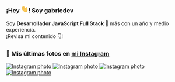 <h3>¡Hey <img src="https://raw.githubusercontent.com/ABSphreak/ABSphreak/master/gifs/Hi.gif" width="20px" decondig="async">! Soy gabriedev</h3>

<p>Soy <strong>Desarrollador JavaScript Full Stack 🚀</strong> más con un año y medio experiencia.<br />¡Revisa mi contenido 👇!</p>

### 📸 Mis últimas fotos en [mi Instagram](https://instagram.com/gabrie.dev)


<a href='https://instagram.com/p/CtruQitPJU1' target='_blank'>
  <img width='20%' src='https://scontent-lcy1-1.cdninstagram.com/v/t51.2885-15/354557634_595647665883083_2498794285121939883_n.jpg?stp=dst-jpg_e15_fr_s1080x1080&_nc_ht=scontent-lcy1-1.cdninstagram.com&_nc_cat=111&_nc_ohc=SsGuuCZIIh4AX-3HMa4&edm=APU89FABAAAA&ccb=7-5&oh=00_AfBQoF01kmJKrid-WobjktRhXtWayzcUQ5yCyitgYu4LMg&oe=649529E3&_nc_sid=f4eaf9' alt='Instagram photo' />
</a>
<a href='https://instagram.com/p/CtrtZEhvfjK' target='_blank'>
  <img width='20%' src='https://scontent-lcy1-1.cdninstagram.com/v/t51.2885-15/354566352_1280061536273536_3184760590463359796_n.jpg?stp=dst-jpg_e15&_nc_ht=scontent-lcy1-1.cdninstagram.com&_nc_cat=104&_nc_ohc=gWjtTW-_-CgAX9LZW-O&edm=APU89FABAAAA&ccb=7-5&oh=00_AfCh2X4T3XjnorCEVrN6_GncYqR-GxjVBBl9L5C8PsOrlg&oe=6496891C&_nc_sid=f4eaf9' alt='Instagram photo' />
</a>
<a href='https://instagram.com/p/CtDUXiGIwfW' target='_blank'>
  <img width='20%' src='https://scontent-lcy1-1.cdninstagram.com/v/t51.2885-15/350888316_2281662725376540_4082540287140756007_n.jpg?stp=dst-jpg_e15&_nc_ht=scontent-lcy1-1.cdninstagram.com&_nc_cat=100&_nc_ohc=2rKwAQ514eoAX9TOwdo&edm=APU89FABAAAA&ccb=7-5&oh=00_AfBVTA2emSAifGXnA7-uF8zW88jCRQLmbOJnNWR-g-HSoA&oe=64954F18&_nc_sid=f4eaf9' alt='Instagram photo' />
</a>
<a href='https://instagram.com/p/CoTfm_INWyt' target='_blank'>
  <img width='20%' src='https://scontent-lcy1-1.cdninstagram.com/v/t51.2885-15/321050480_935030397667260_4356312353538439528_n.jpg?stp=dst-jpg_e15&_nc_ht=scontent-lcy1-1.cdninstagram.com&_nc_cat=100&_nc_ohc=6QAUpxre3ewAX9vHKg4&edm=APU89FABAAAA&ccb=7-5&oh=00_AfBQFeLzpIfCSA0T0B3BoausRFUx4S3FUxa-pTsepxHKlw&oe=64951157&_nc_sid=f4eaf9' alt='Instagram photo' />
</a>

